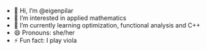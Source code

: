 - 👋 Hi, I’m @eigenpilar
- 👀 I’m interested in applied mathematics
- 🌱 I’m currently learning optimization, functional analysis and C++
- 😄 Pronouns: she/her
- ⚡ Fun fact: I play viola

<!---
eigenpilar/eigenpilar is a ✨ special ✨ repository because its `README.md` (this file) appears on your GitHub profile.
You can click the Preview link to take a look at your changes.
--->
